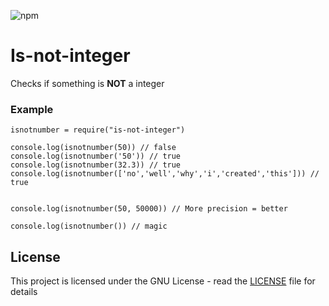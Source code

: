 ![npm](https://img.shields.io/npm/v/is-not-integer)

# Is-not-integer

Checks if something is **NOT** a integer

### Example


```
isnotnumber = require("is-not-integer")

console.log(isnotnumber(50)) // false
console.log(isnotnumber('50')) // true
console.log(isnotnumber(32.3)) // true
console.log(isnotnumber(['no','well','why','i','created','this'])) // true


console.log(isnotnumber(50, 50000)) // More precision = better

console.log(isnotnumber()) // magic
```

## License

This project is licensed under the GNU License - read the [LICENSE](LICENSE) file for details
